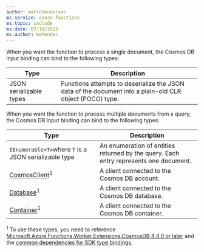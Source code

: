 ```yaml
---
author: mattchenderson
ms.service: azure-functions
ms.topic: include
ms.date: 07/10/2023
ms.author: mahender
---
```


When you want the function to process a single document, the Cosmos DB input binding can bind to the following types:

| Type | Description |
| --- | --- |
| JSON serializable types | Functions attempts to deserialize the JSON data of the document into a plain-old CLR object (POCO) type. |

When you want the function to process multiple documents from a query, the Cosmos DB input binding can bind to the following types:

| Type | Description |
| --- | --- |
| `IEnumerable<T>`where `T` is a JSON serializable type | An enumeration of entities returned by the query. Each entry represents one document. | 
| [CosmosClient]<sup>1</sup> | A client connected to the Cosmos DB account. | 
| [Database]<sup>1</sup> | A client connected to the Cosmos DB database. | 
| [Container]<sup>1</sup> | A client connected to the Cosmos DB container. | 

<sup>1</sup> To use these types, you need to reference [Microsoft.Azure.Functions.Worker.Extensions.CosmosDB 4.4.0 or later](https://www.nuget.org/packages/Microsoft.Azure.Functions.Worker.Extensions.CosmosDB/4.4.0) and the [common dependencies for SDK type bindings](../articles/azure-functions/dotnet-isolated-process-guide.md#sdk-types).

[CosmosClient]: /dotnet/api/microsoft.azure.cosmos.cosmosclient
[Database]: /dotnet/api/microsoft.azure.cosmos.database
[Container]: /dotnet/api/microsoft.azure.cosmos.container
